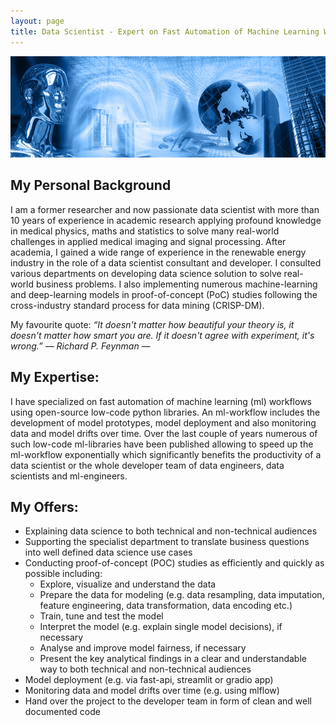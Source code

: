 ```yaml
---
layout: page
title: Data Scientist - Expert on Fast Automation of Machine Learning Workflows in Python
---
```

![screenshot](images/artificial_intelligence.png)

## My Personal Background
I am a former researcher and now passionate data scientist with more than 10 years of experience in academic research applying profound knowledge in medical physics, maths and statistics to solve many real-world challenges in applied medical imaging and signal processing. After academia, I gained a wide range of experience in the renewable energy industry in the role of a data scientist consultant and developer. I consulted various departments on developing data science solution to solve real-world business problems. I also implementing numerous machine-learning and deep-learning models in proof-of-concept (PoC) studies following the cross-industry standard process for data mining (CRISP-DM).

My favourite quote:
*“It doesn't matter how beautiful your theory is, it doesn't matter how smart you are. If it doesn't agree with experiment, it's wrong.” ― Richard P. Feynman ―*
## My Expertise:
I have specialized on fast automation of machine learning (ml) workflows using open-source low-code python libraries. An ml-workflow includes the development of model prototypes, model deployment and also monitoring data and model drifts over time. Over the last couple of years numerous of such low-code ml-libraries have been published allowing to speed up the ml-workflow exponentially which significantly benefits the productivity of a data scientist or the whole developer team of data engineers, data scientists and ml-engineers. 
## My Offers:
- Explaining data science to both technical and non-technical audiences
- Supporting the specialist department to translate business questions into well defined data science use cases
- Conducting proof-of-concept (POC) studies as efficiently and quickly as possible including:
    - Explore, visualize and understand the data
    - Prepare the data for modeling (e.g. data resampling, data imputation,  feature engineering, data transformation, data encoding etc.)
    - Train, tune and test the model
    - Interpret the model (e.g. explain single model decisions), if necessary
    - Analyse and improve model fairness, if necessary 
    - Present the key analytical findings in a clear and understandable way to both technical and non-technical audiences 
- Model deployment (e.g. via fast-api, streamlit or gradio app)
- Monitoring data and model drifts over time (e.g. using mlflow)
- Hand over the project to the developer team in form of clean and well documented code